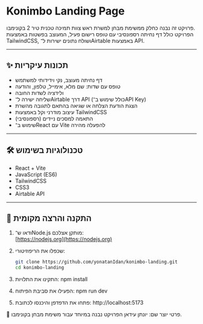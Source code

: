# Konimbo Landing Page

פרויקט זה נבנה כחלק ממשימת מבחן למשרת ראש צוות תמיכה טכנית טיר 2 בקונימבו.  
הפרויקט כולל דף נחיתה רספונסיבי עם טופס רישום פעיל, המעוצב בפשטות באמצעות TailwindCSS, ושולח נתונים ישירות ל־Airtable באמצעות API.

---

## ✨ תכונות עיקריות

- דף נחיתה מעוצב, נקי וידידותי למשתמש
- טופס עם שדות: שם מלא, אימייל, טלפון, והודעה
- ולידציה לשדות החובה
- שליחה ישירה ל־Airtable דרך API (כולל שימוש ב־API Key)
- הצגת הודעת הצלחה או שגיאה בהתאם לתגובה מהשרת
- עיצוב מודרני וקל באמצעות TailwindCSS
- התאמה למסכים ניידים (רספונסיבי)
- שימוש ב־React עם Vite להפעלה מהירה

---

## 🛠️ טכנולוגיות בשימוש

- React + Vite
- JavaScript (ES6)
- TailwindCSS
- CSS3
- Airtable API

---

## 🧪 התקנה והרצה מקומית

1. ודאו ש־Node.js מותקן אצלכם:  
   [https://nodejs.org](https://nodejs.org)

2. שכפלו את הריפוזיטורי:
   ```bash
   git clone https://github.com/yonatanIdan/konimbo-landing.git
   cd konimbo-landing

3. התקינו את התלויות:
   npm install

4. הפעילו את סביבת הפיתוח:
   npm run dev

5. פתחו את הדפדפן והיכנסו לכתובת:
   http://localhost:5173


👤 פרטי יוצר
שם: יונתן עידאן
הפרויקט נבנה במיוחד עבור משימת מבחן בקונימבו.

